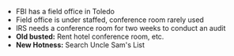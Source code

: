 ---
---

* FBI has a field office in Toledo
* Field office is under staffed, conference room rarely used
* IRS needs a conference room for two weeks to conduct an audit
* **Old busted:** Rent hotel conference room, etc.
* **New Hotness:** Search Uncle Sam's List